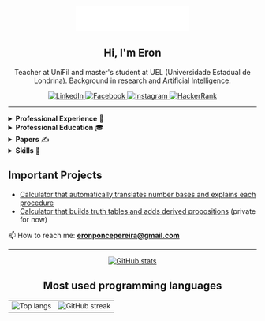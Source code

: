 <p align="center">
  <img src="images/header.svg" alt="Header - Eron Ponce Pereira" />
</p>

<h2 align="center">Hi, I'm Eron</h2>
<p align="center">
  Teacher at UniFil and master's student at UEL (Universidade Estadual de Londrina). Background in research and Artificial Intelligence.
</p>

<p align="center">
  <a href="https://linkedin.com/in/eron-pereira-95285b213">
    <img src="https://raw.githubusercontent.com/rahuldkjain/github-profile-readme-generator/master/src/images/icons/Social/linked-in-alt.svg" alt="LinkedIn" width="36" height="36" />
  </a>
  <a href="https://fb.com/eronpp.ponce">
    <img src="https://raw.githubusercontent.com/rahuldkjain/github-profile-readme-generator/master/src/images/icons/Social/facebook.svg" alt="Facebook" width="36" height="36" />
  </a>
  <a href="https://instagram.com/eronponce">
    <img src="https://raw.githubusercontent.com/rahuldkjain/github-profile-readme-generator/master/src/images/icons/Social/instagram.svg" alt="Instagram" width="36" height="36" />
  </a>
  <a href="https://www.hackerrank.com/eronponcepereira">
    <img src="https://raw.githubusercontent.com/rahuldkjain/github-profile-readme-generator/master/src/images/icons/Social/hackerrank.svg" alt="HackerRank" width="36" height="36" />
  </a>
</p>

---

<details>
<summary><strong>Professional Experience</strong> 💼</summary>

- <strong>University Professor at UniFil (2025 - today)</strong> 🏫  
  - Full time Professor

- <strong>Full-time Researcher at UniFil (2021 - 2024)</strong> 🏢  
  - Member of the AI Research Group at UniFil 📈

- <strong>Student Tutor at UniFil (2021 - 2024)</strong> 🏭  
  - Londrinense Tech:  
    - <a href="https://drive.google.com/file/d/1SohzZWTXVnCnegqn8Qa8_OtF3dzDJ34V/view?usp=sharing">2021</a>  
    - <a href="https://drive.google.com/file/d/1ng3aHWmVBX5HUBvt5N4aWIjGa1rgFZJB/view?usp=sharing">2022</a>  
    - <a href="https://drive.google.com/drive/folders/10BtnMdltCvjnEu6A7XxuGU3vtFMnK0Ea?usp=drive_link">2023</a>  
  - Pensamento Computacional:  
    - <a href="https://drive.google.com/file/d/1x4HGdOad4W2GYYNEl8nt4YDgWN00BYWs/view?usp=sharing">2022</a>  
    - <a href="https://drive.google.com/file/d/1HGWeuxY5UUlqPVBuUdNzOg_XS1z9LJUC/view?usp=sharing">2023</a>  
  - Presenting Technological Partnerships at UniFil
</details>

<details>
<summary><strong>Professional Education</strong> 🎓</summary>

- Graduated in Computer Science at UniFil (2021 - 2024) 🎓  
- CPRE Foundation Level - IREB, Germany  
- Certified Google Student Tutor since 2018 💻  
- English Reading Proficiency Exam by the Federal University of Santa Catarina  
- Academic award in Computer Science Graduation 2025 grade 93.82, UniFil  
- Second place in 2024 GreenTech Hackathon of sustainability 🍀  
- Winner of 2024 Geros +50 Senior Healthcare Hackathon 🧓  
- Winner of 2023 Contability Hackathon at Sescap 🥂  
- Winner of 2023 Development Marathon InTech on Artificial Intelligence  
- Winner of 2021 Tourism Hackathon 🎉  
- Third place in 2022 Tourism Hackathon 🏆
</details>

<details>
<summary><strong>Papers</strong> ✍</summary>

- Learning to Explain Cyberattacks: Insights from Random Forest and Decision Predicate Graphs - IN PROGRESS  
- <a href="http://periodicos.unifil.br/index.php/rev_teologica/article/view/3381">Networked Gospel: Technologies, Algorithms and Evangelical Growth in Brazil</a>  
- <a href="http://periodicos.unifil.br/index.php/Revistateste/article/view/3254">Content Analysis in Relation to the Application of Artificial Intelligence in CRM</a>  
- <a href="http://publicacoes.unifil.br/index.php/eventos/article/view/3078/2842">AI in Agribusiness using Deep Learning for Disease Identification</a>  
- <a href="http://periodicos.unifil.br/index.php/Revistateste/article/view/2831">The Use of Programming in a Mathematical Logic Course</a>  
- <a href="http://periodicos.unifil.br/index.php/Revistateste/article/view/2831">The New Way of Being Church: The Metaverse and Virtual Celebrations</a>  
- <a href="http://periodicos.unifil.br/index.php/Revistateste/article/view/2802">Hyper-heuristic Based on Multi-armed Bandits for FJSSP</a>
</details>

<details>
<summary><strong>Skills</strong> 🧩</summary>

- English fluent  
- Web Developer 💻  
- Python for AI  
- Logical Thinking 🔢  
- Pedagogy 👨‍🏫
</details>

## Important Projects
- <a href="https://github.com/Eronponce/calculadora-sistema-de-numeracao">Calculator that automatically translates number bases and explains each procedure</a>
- <a href="https://github.com/LeonardoRochaLima/calculadora-tabela-verdade">Calculator that builds truth tables and adds derived propositions</a> (private for now)

📫 How to reach me: <strong>eronponcepereira@gmail.com</strong>

---

<p align="center">
  <a href="https://github.com/anuraghazra/github-readme-stats">
    <img height="170" src="https://github-readme-stats.vercel.app/api?username=eronponce&show_icons=true&theme=tokyonight" alt="GitHub stats" />
  </a>
</p>

<h2 align="center">Most used programming languages</h2>

<table align="center">
  <tr>
    <td>
      <img src="https://github-readme-stats.vercel.app/api/top-langs?username=eronponce&show_icons=true&locale=en&layout=compact&theme=tokyonight&hide=javascript,html,c%2B%2B,css" alt="Top langs" />
    </td>
    <td>
      <img src="https://github-readme-streak-stats.herokuapp.com/?user=eronponce&theme=tokyonight" alt="GitHub streak" />
    </td>
  </tr>
</table>
